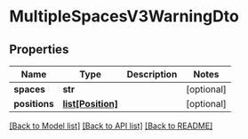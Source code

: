 # MultipleSpacesV3WarningDto

## Properties
Name | Type | Description | Notes
------------ | ------------- | ------------- | -------------
**spaces** | **str** |  | [optional] 
**positions** | [**list[Position]**](Position.md) |  | [optional] 

[[Back to Model list]](../README.md#documentation-for-models) [[Back to API list]](../README.md#documentation-for-api-endpoints) [[Back to README]](../README.md)

